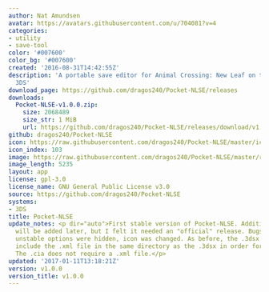 ```yaml
---
author: Nat Amundsen
avatar: https://avatars.githubusercontent.com/u/704081?v=4
categories:
- utility
- save-tool
color: '#007600'
color_bg: '#007600'
created: '2016-08-31T14:42:55Z'
description: 'A portable save editor for Animal Crossing: New Leaf on the Nintendo
  3DS'
download_page: https://github.com/dragos240/Pocket-NLSE/releases
downloads:
  Pocket-NLSE-v1.0.0.zip:
    size: 2068489
    size_str: 1 MiB
    url: https://github.com/dragos240/Pocket-NLSE/releases/download/v1.0.0/Pocket-NLSE-v1.0.0.zip
github: dragos240/Pocket-NLSE
icon: https://raw.githubusercontent.com/dragos240/Pocket-NLSE/master/icon.png
icon_index: 103
image: https://raw.githubusercontent.com/dragos240/Pocket-NLSE/master/res/banner%20icon.png
image_length: 5235
layout: app
license: gpl-3.0
license_name: GNU General Public License v3.0
source: https://github.com/dragos240/Pocket-NLSE
systems:
- 3DS
title: Pocket-NLSE
update_notes: <p dir="auto">First stable version of Pocket-NLSE. Additional features
  will be added later, but I felt it needed an "official" release. Bugs were fixed,
  unstable options were hidden, icon was changed. As before, the .3dsx requires you
  include the .xml file in the same directory as the .3dsx in order for it to work.
  The .cia does not require a .xml file.</p>
updated: '2017-01-11T13:18:21Z'
version: v1.0.0
version_title: v1.0.0
---
```

